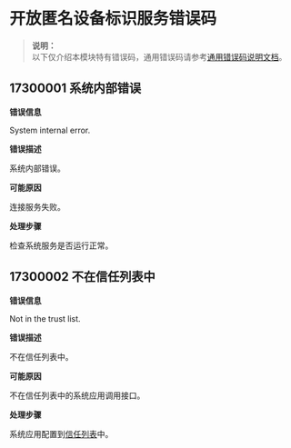 # 开放匿名设备标识服务错误码

> **说明：**<br/>
> 以下仅介绍本模块特有错误码，通用错误码请参考[通用错误码说明文档](../errorcode-universal.md)。

## 17300001 系统内部错误

**错误信息**

System internal error.

**错误描述**

系统内部错误。

**可能原因**

连接服务失败。

**处理步骤**

检查系统服务是否运行正常。

## 17300002 不在信任列表中

**错误信息**

Not in the trust list.

**错误描述**

不在信任列表中。

**可能原因**

不在信任列表中的系统应用调用接口。

**处理步骤**

系统应用配置到[信任列表](../../ads-service/oaid/oaid-service-sys.md)中。